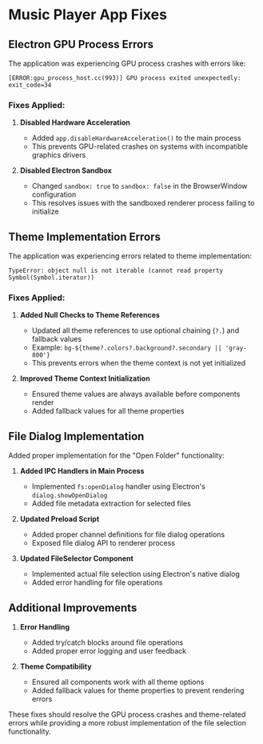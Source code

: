 # Music Player App Fixes

## Electron GPU Process Errors

The application was experiencing GPU process crashes with errors like:

```
[ERROR:gpu_process_host.cc(993)] GPU process exited unexpectedly: exit_code=34
```

### Fixes Applied:

1. **Disabled Hardware Acceleration**

   - Added `app.disableHardwareAcceleration()` to the main process
   - This prevents GPU-related crashes on systems with incompatible graphics drivers

2. **Disabled Electron Sandbox**
   - Changed `sandbox: true` to `sandbox: false` in the BrowserWindow configuration
   - This resolves issues with the sandboxed renderer process failing to initialize

## Theme Implementation Errors

The application was experiencing errors related to theme implementation:

```
TypeError: object null is not iterable (cannot read property Symbol(Symbol.iterator))
```

### Fixes Applied:

1. **Added Null Checks to Theme References**

   - Updated all theme references to use optional chaining (`?.`) and fallback values
   - Example: `bg-${theme?.colors?.background?.secondary || 'gray-800'}`
   - This prevents errors when the theme context is not yet initialized

2. **Improved Theme Context Initialization**
   - Ensured theme values are always available before components render
   - Added fallback values for all theme properties

## File Dialog Implementation

Added proper implementation for the "Open Folder" functionality:

1. **Added IPC Handlers in Main Process**

   - Implemented `fs:openDialog` handler using Electron's `dialog.showOpenDialog`
   - Added file metadata extraction for selected files

2. **Updated Preload Script**

   - Added proper channel definitions for file dialog operations
   - Exposed file dialog API to renderer process

3. **Updated FileSelector Component**
   - Implemented actual file selection using Electron's native dialog
   - Added error handling for file operations

## Additional Improvements

1. **Error Handling**

   - Added try/catch blocks around file operations
   - Added proper error logging and user feedback

2. **Theme Compatibility**
   - Ensured all components work with all theme options
   - Added fallback values for theme properties to prevent rendering errors

These fixes should resolve the GPU process crashes and theme-related errors while providing a more robust implementation of the file selection functionality.
